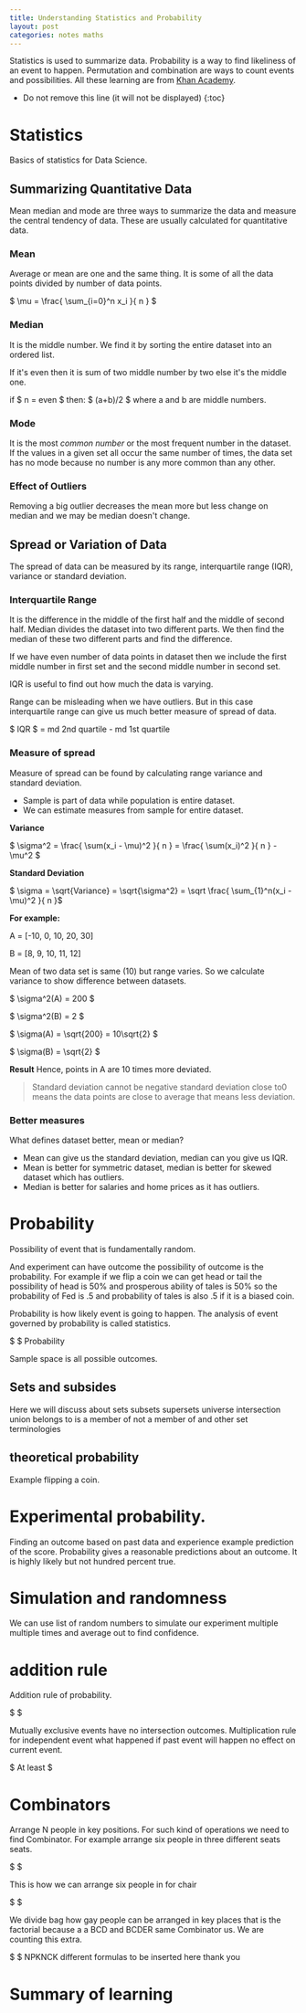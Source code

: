 ```yaml
---
title: Understanding Statistics and Probability
layout: post
categories: notes maths
---
```


Statistics is used to summarize data. Probability is a way to find likeliness of an event to happen. Permutation and combination are ways to count events and possibilities. All these learning are from [Khan Academy](https://www.khanacademy.org/math/statistics-probability).

* Do not remove this line (it will not be displayed)
{:toc}

# Statistics
Basics of statistics for Data Science.

## Summarizing Quantitative Data
Mean median and mode are three ways to summarize the data and measure the central tendency of data. These are usually calculated for quantitative data. 

### Mean
Average or mean are one and the same thing. It is some of all the data points divided by number of data points. 

$ \mu = \frac{ \sum_{i=0}^n x_i }{ n } $

### Median 
It is the middle number. We find it by sorting the entire dataset into an ordered list. 

If it's even then it is sum of two middle number by two else it's the middle one. 

if $ n = even $ then: $ (a+b)/2 $ where a and b are middle numbers.

### Mode
It is the most *common number* or the most frequent number in the dataset. If the values in a given set all occur the same number of times, the data set has no mode because no number is any more common than any other. 

### Effect of Outliers
Removing a big outlier decreases the mean more but less change on median and we may be median doesn't change.

## Spread or Variation of Data
The spread of data can be measured by its range, interquartile range (IQR), variance or standard deviation. 

### Interquartile Range 
It is the difference in the middle of the first half and the middle of second half. Median divides the dataset into two different parts. We then find the median of these two different parts and find the difference. 

If we have even number of data points in dataset then we include the first middle number in first set and the second middle number in second set.

IQR is useful to find out how much the data is varying. 

Range can be misleading when we have outliers. But in this case interquartile range can give us much better measure of spread of data.

$ IQR $ = md 2nd quartile - md 1st quartile

### Measure of spread
Measure of spread can be found by calculating range variance and standard deviation. 
- Sample is part of data while population is entire dataset. 
- We can estimate measures from sample for entire dataset. 

**Variance**

$ \sigma^2 = \frac{ \sum(x_i - \mu)^2 }{ n } = \frac{ \sum(x_i)^2 }{ n } - \mu^2 $

**Standard Deviation**

$ \sigma = \sqrt{Variance} = \sqrt{\sigma^2} = \sqrt \frac{ \sum_{1}^n(x_i - \mu)^2 }{ n }$

**For example:**

A = [-10, 0, 10, 20, 30]

B = [8, 9, 10, 11, 12]

Mean of two data set is same (10) but range varies. So we calculate variance to show difference between datasets.

$ \sigma^2(A) = 200 $

$ \sigma^2(B) = 2 $

$ \sigma(A) = \sqrt{200} = 10\sqrt{2} $

$ \sigma(B) = \sqrt{2} $

**Result**
Hence, points in A are 10 times more deviated.

> Standard deviation cannot be negative standard deviation close to0 means the data points are close to average that means less deviation.

### Better measures

What defines dataset better, mean or median?
- Mean can give us the standard deviation, median can you give us IQR. 
- Mean is better for symmetric dataset, median is better for skewed dataset which has outliers. 
- Median is better for salaries and home prices as it has outliers.

# Probability 

Possibility of event that is fundamentally random.

And experiment can have outcome the possibility of outcome is the probability. For example if we flip a coin we can get head or tail the possibility of head is 50% and prosperous ability of tales is 50% so the probability of Fed is .5 and probability of tales is also .5 if it is a biased coin.

Probability is how likely event is going to happen. The analysis of event governed by probability is called statistics.

$ $ Probability 

Sample space is all possible outcomes.

## Sets and subsides

Here we will discuss about sets subsets supersets universe intersection union belongs to is a member of not a member of and other set terminologies

## theoretical  probability

Example flipping a coin. 

# Experimental probability. 

Finding an outcome based on past data and experience example prediction of the score. Probability gives a reasonable predictions about an outcome. It is highly likely but not hundred percent true.

# Simulation and randomness
We can use list of random numbers to simulate our experiment multiple multiple times and average out to find confidence.

# addition rule
Addition rule of probability. 

$ $

Mutually exclusive events have no intersection outcomes. Multiplication rule for independent event what happened if past event will happen no effect on current event.

$ At least $

# Combinators 

Arrange N people in key positions. For such kind of operations we need to find Combinator. For example arrange six people in three different seats seats.

$ $

This is how we can arrange six people in for chair

$ $

We divide bag how gay people can be arranged in key places that is the factorial because a a BCD and BCDER same Combinator us. We are counting this extra.

$ $
NPKNCK different formulas to be inserted here thank you

# Summary of learning
